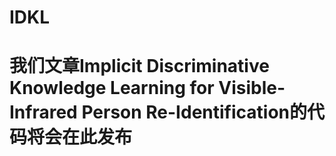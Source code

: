 # IDKL
# 我们文章Implicit Discriminative Knowledge Learning for Visible-Infrared Person Re-Identification的代码将会在此发布
